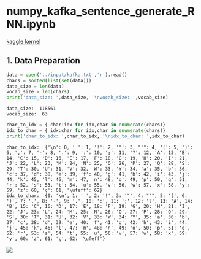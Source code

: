 
# numpy_kafka_sentence_generate_RNN.ipynb

[kaggle kernel](https://www.kaggle.com/davidkor/numpy-kafka-sentence-generate-rnn)

## 1. Data Preparation
```python
data = open('../input/kafka.txt','r').read()
chars = sorted(list(set(data)))
data_size = len(data)
vocab_size = len(chars)
print('data_size: ',data_size, '\nvocab_size: ',vocab_size)
```
    data_size:  118561 
    vocab_size:  63
```python
char_to_idx = { char:idx for idx,char in enumerate(chars)}
idx_to_char = { idx:char for idx,char in enumerate(chars)}
print('char_to_idx: ',char_to_idx, '\nidx_to_char: ',idx_to_char)
```
    char_to_idx:  {'\n': 0, ' ': 1, '!': 2, '"': 3, "'": 4, '(': 5, ')': 6, ',': 7, '-': 8, '.': 9, ':': 10, ';': 11, '?': 12, 'A': 13, 'B': 14, 'C': 15, 'D': 16, 'E': 17, 'F': 18, 'G': 19, 'H': 20, 'I': 21, 'J': 22, 'L': 23, 'M': 24, 'N': 25, 'O': 26, 'P': 27, 'Q': 28, 'S': 29, 'T': 30, 'U': 31, 'V': 32, 'W': 33, 'Y': 34, 'a': 35, 'b': 36, 'c': 37, 'd': 38, 'e': 39, 'f': 40, 'g': 41, 'h': 42, 'i': 43, 'j': 44, 'k': 45, 'l': 46, 'm': 47, 'n': 48, 'o': 49, 'p': 50, 'q': 51, 'r': 52, 's': 53, 't': 54, 'u': 55, 'v': 56, 'w': 57, 'x': 58, 'y': 59, 'z': 60, 'ç': 61, '\ufeff': 62} 
    idx_to_char:  {0: '\n', 1: ' ', 2: '!', 3: '"', 4: "'", 5: '(', 6: ')', 7: ',', 8: '-', 9: '.', 10: ':', 11: ';', 12: '?', 13: 'A', 14: 'B', 15: 'C', 16: 'D', 17: 'E', 18: 'F', 19: 'G', 20: 'H', 21: 'I', 22: 'J', 23: 'L', 24: 'M', 25: 'N', 26: 'O', 27: 'P', 28: 'Q', 29: 'S', 30: 'T', 31: 'U', 32: 'V', 33: 'W', 34: 'Y', 35: 'a', 36: 'b', 37: 'c', 38: 'd', 39: 'e', 40: 'f', 41: 'g', 42: 'h', 43: 'i', 44: 'j', 45: 'k', 46: 'l', 47: 'm', 48: 'n', 49: 'o', 50: 'p', 51: 'q', 52: 'r', 53: 's', 54: 't', 55: 'u', 56: 'v', 57: 'w', 58: 'x', 59: 'y', 60: 'z', 61: 'ç', 62: '\ufeff'}



![](https://github.com/davidkorea/NLP_201811/blob/master/RNN_LSTM_GRU/README/RNNBPcomputationalgraph.png)
